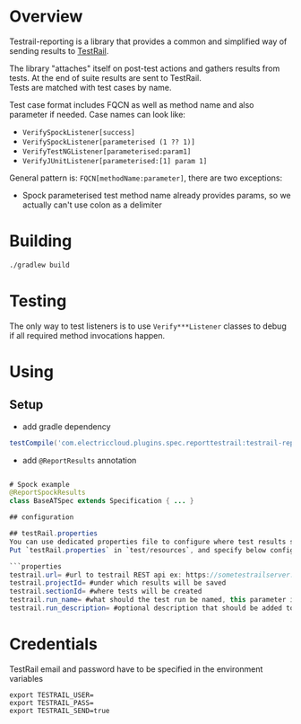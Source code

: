 # Overview

Testrail-reporting is a library that provides a common and simplified way of sending results to [TestRail](https://www.gurock.com/testrail).  

The library "attaches" itself on post-test actions and gathers results from tests. At the end of suite results are sent to TestRail.  
Tests are matched with test cases by name.  

Test case format includes FQCN as well as method name and also parameter if needed. Case names can look like:

- `VerifySpockListener[success]`
- `VerifySpockListener[parameterised (1 ?? 1)]`
- `VerifyTestNGListener[parameterised:param1]`
- `VerifyJUnitListener[parameterised:[1] param 1]`

General pattern is: `FQCN[methodName:parameter]`, there are two exceptions:
- Spock parameterised test method name already provides params, so we actually can't use colon as a delimiter

# Building

```bash
./gradlew build
```

# Testing

The only way to test listeners is to use `Verify***Listener` classes to debug if all required method invocations happen.

# Using

## Setup

- add gradle dependency  
```groovy
testCompile('com.electriccloud.plugins.spec.reporttestrail:testrail-reporting:0.0.1-SNAPSHOT')
```

- add `@ReportResults` annotation
```java

# Spock example
@ReportSpockResults
class BaseATSpec extends Specification { ... }

## configuration

## testRail.properties
You can use dedicated properties file to configure where test results should be reported.  
Put `testRail.properties` in `test/resources`, and specify below configuration.

```properties
testrail.url= #url to testrail REST api ex: https://sometestrailserver.com/testrail
testrail.projectId= #under which results will be saved
testrail.sectionId= #where tests will be created
testrail.run_name= #what should the test run be named, this parameter is required if testrail.send is true
testrail.run_description= #optional description that should be added to test run
```

# Credentials
TestRail email and password have to be specified in the environment variables
```
export TESTRAIL_USER=
export TESTRAIL_PASS=
export TESTRAIL_SEND=true
```